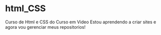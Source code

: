 # html_CSS
 Curso de Html e CSS do Curso em Video
 Estou aprendendo a criar sites e agora vou gerenciar meus repositorios!

